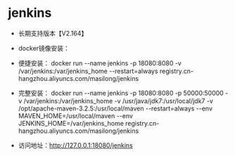 # jenkins
- 长期支持版本【V2.164】
- docker镜像安装：
- 便捷安装：
docker run --name jenkins -p 18080:8080 -v /var/jenkins:/var/jenkins_home --restart=always registry.cn-hangzhou.aliyuncs.com/masilong/jenkins

- 完整安装：
docker run --name jenkins -p 18080:8080 -p 50000:50000 -v /var/jenkins:/var/jenkins_home -v /usr/java/jdk7:/usr/local/jdk7 -v /opt/apache-maven-3.2.5:/usr/local/maven --restart=always --env MAVEN_HOME=/usr/local/maven --env JENKINS_HOME=/var/jenkins_home registry.cn-hangzhou.aliyuncs.com/masilong/jenkins

- 访问地址：http://127.0.0.1:18080/jenkins
